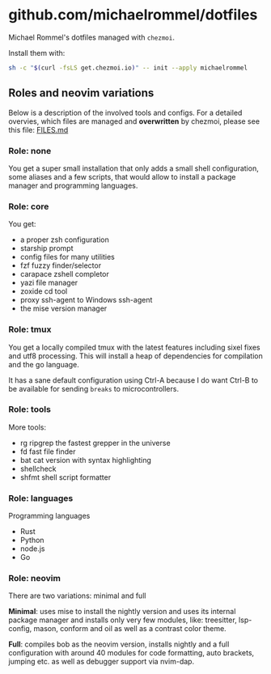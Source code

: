 # github.com/michaelrommel/dotfiles

Michael Rommel's dotfiles managed with `chezmoi`.

Install them with:

```bash
sh -c "$(curl -fsLS get.chezmoi.io)" -- init --apply michaelrommel
```

## Roles and neovim variations

Below is a description of the involved tools and configs. For a
detailed overvies, which files are managed and **overwritten** by 
chezmoi, please see this file: [FILES.md](./FILES.md)

### Role: none

You get a super small installation that only adds a small shell
configuration, some aliases and a few scripts, that would allow 
to install a package manager and programming languages.


### Role: core

You get:
- a proper zsh configuration
- starship prompt
- config files for many utilities
- fzf fuzzy finder/selector
- carapace zshell completor
- yazi file manager
- zoxide cd tool
- proxy ssh-agent to Windows ssh-agent
- the mise version manager


### Role: tmux

You get a locally compiled tmux with the latest features 
including sixel fixes and utf8 processing. This will install
a heap of dependencies for compilation and the go language.

It has a sane default configuration using Ctrl-A because 
I do want Ctrl-B to be available for sending `breaks` to 
microcontrollers.


### Role: tools

More tools:
- rg ripgrep the fastest grepper in the universe
- fd fast file finder
- bat cat version with syntax highlighting
- shellcheck
- shfmt shell script formatter


### Role: languages

Programming languages
- Rust
- Python
- node.js
- Go


### Role: neovim

There are two variations: minimal and full

**Minimal**: uses mise to install the nightly version and uses its internal package manager and installs only very few modules, like: treesitter, lsp-config, mason, conform and oil as well as a contrast color theme.

**Full**: compiles bob as the neovim version, installs nightly and a full configuration with around 40 modules for code formatting, auto brackets, jumping etc. as well as debugger support via nvim-dap.



